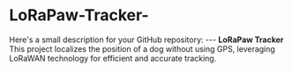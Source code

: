 # LoRaPaw-Tracker-
Here's a small description for your GitHub repository:  ---  **LoRaPaw Tracker**  This project localizes the position of a dog without using GPS, leveraging LoRaWAN technology for efficient and accurate tracking.
